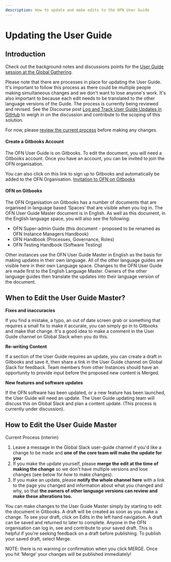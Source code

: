 ```yaml
---
description: How to update and make edits to the OFN User Guide
---
```


# Updating the User Guide

## Introduction

Check out the background notes and discussions points for the [User Guide session at the Global Gathering](https://www.notion.so/User-Guide-Updating-8ca2f0ab45ad4d1b81e4f3e621d70e4f).

Please note that there are processes in place for updating the User Guide. It's important to follow this process as there could be multiple people making simultaneous changes and we don't want to lose anyone's work. It's also important to because each edit needs to be translated to the other language versions of the Guide. The process is currently being reviewed and revised. See the Discourse post [Log and Track User Guide Updates in GitHub](https://community.openfoodnetwork.org/t/log-and-track-user-guide-updates-in-github/2101)  to weigh in on the discussion and contribute to the scoping of this solution.

For now, please [review the current process](updating-the-user-guide.md#how-to-edit-the-user-guide-master) before making any changes.

#### Create a Gitbooks Account

The OFN User Guide is on Gitbooks. To edit the document, you will need a Gitbooks account. Once you have an account, you can be invited to join the OFN organisation.

You can also click on this link to sign up to Gitbooks and automatically be added to the OFN Organisation. [Invitation to OFN on Gitbooks](https://app.gitbook.com/join/ofn-user-guide?invite=-LhpX99MHVOtGDXbCHpF)

#### **OFN on Gitbooks**

The OFN Organisation on Gitbooks has a number of documents that are organised in language based ‘Spaces’ that are visible when you log in. The OFN User Guide Master document is in English. As well as this document, in the English language space, you will also see the following:

* OFN Super-admin Guide \(this document - proposed to be renamed as OFN Instance Managers Handbook\)
* OFN Handbook \(Processes, Governance, Roles\)
* OFN Testing Handbook \(Software Testing\)

Other instances use the OFN User Guide Master in English as the basis for making updates in their own language. All of the other language guides are visible here in their own Language space. Changes to the OFN User Guide are made first to the English Language Master. Owners of the other language guides then translate the updates into their language version of the document.

## When to Edit the User Guide Master?

**Fixes and inaccuracies**

If you find a mistake, a typo, an out of date screen grab or something that requires a small fix to make it accurate, you can simply go in to Gitbooks and make that change. It's a good idea to make a comment in the User Guide channel on Global Slack when you do this.

**Re-writing Content**

If a section of the User Guide requires an update, you can create a draft in Gitbooks and save it, then share a link in the User Guide channel on Global Slack for feedback. Team members from other Instances should have an opportunity to provide input before the proposed new content is Merged.

**New features and software updates**

If the OFN software has been updated, or a new feature has been launched, the User Guide will need an update. The User Guide updating team will discuss this on Global Slack and plan a content update. \(This process is currently under discussion\).

## How to **Edit the User Guide Master**

Current Process \(interim\)

1. Leave a message in the Global Slack user-guide channel if you'd like a change to be made and **one of the core team will make the update for you**
2. If you make the update yourself, please **merge the edit at the time of making the change** so we don't have multiple versions and lose changes \(see below for how to make changes\).
3. If you make an update, please **notify the whole channel here** with a link to the page you changed and information about what you changed and why, so that **the owners of other language versions can review and make these alterations too.**

You can make changes to the User Guide Master simply by starting to edit the document in Gitbooks. A draft will be created as soon as you make a change. To see your draft, click on Edits in the left hand navigation. A draft can be saved and returned to later to complete. Anyone in the OFN organisation can log in, see and contribute to your saved draft. This is helpful if you're seeking feedback on a draft before publishing. To publish your saved draft, select Merge.

NOTE: there is no warning or confirmation when you click MERGE. Once you hit ‘Merge’ your changes will be published immediately!



